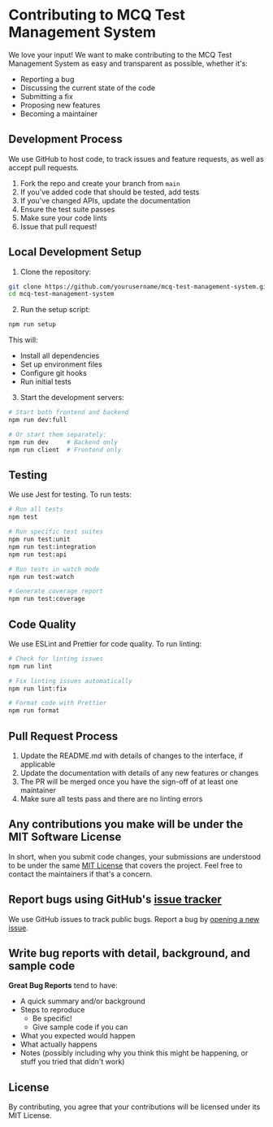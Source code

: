 # Contributing to MCQ Test Management System

We love your input! We want to make contributing to the MCQ Test Management System as easy and transparent as possible, whether it's:

- Reporting a bug
- Discussing the current state of the code
- Submitting a fix
- Proposing new features
- Becoming a maintainer

## Development Process

We use GitHub to host code, to track issues and feature requests, as well as accept pull requests.

1. Fork the repo and create your branch from `main`
2. If you've added code that should be tested, add tests
3. If you've changed APIs, update the documentation
4. Ensure the test suite passes
5. Make sure your code lints
6. Issue that pull request!

## Local Development Setup

1. Clone the repository:
```bash
git clone https://github.com/yourusername/mcq-test-management-system.git
cd mcq-test-management-system
```

2. Run the setup script:
```bash
npm run setup
```

This will:
- Install all dependencies
- Set up environment files
- Configure git hooks
- Run initial tests

3. Start the development servers:
```bash
# Start both frontend and backend
npm run dev:full

# Or start them separately:
npm run dev     # Backend only
npm run client  # Frontend only
```

## Testing

We use Jest for testing. To run tests:

```bash
# Run all tests
npm test

# Run specific test suites
npm run test:unit
npm run test:integration
npm run test:api

# Run tests in watch mode
npm run test:watch

# Generate coverage report
npm run test:coverage
```

## Code Quality

We use ESLint and Prettier for code quality. To run linting:

```bash
# Check for linting issues
npm run lint

# Fix linting issues automatically
npm run lint:fix

# Format code with Prettier
npm run format
```

## Pull Request Process

1. Update the README.md with details of changes to the interface, if applicable
2. Update the documentation with details of any new features or changes
3. The PR will be merged once you have the sign-off of at least one maintainer
4. Make sure all tests pass and there are no linting errors

## Any contributions you make will be under the MIT Software License

In short, when you submit code changes, your submissions are understood to be under the same [MIT License](http://choosealicense.com/licenses/mit/) that covers the project. Feel free to contact the maintainers if that's a concern.

## Report bugs using GitHub's [issue tracker](https://github.com/yourusername/mcq-test-management-system/issues)

We use GitHub issues to track public bugs. Report a bug by [opening a new issue](https://github.com/yourusername/mcq-test-management-system/issues/new).

## Write bug reports with detail, background, and sample code

**Great Bug Reports** tend to have:

- A quick summary and/or background
- Steps to reproduce
  - Be specific!
  - Give sample code if you can
- What you expected would happen
- What actually happens
- Notes (possibly including why you think this might be happening, or stuff you tried that didn't work)

## License

By contributing, you agree that your contributions will be licensed under its MIT License. 